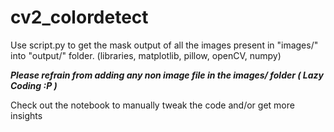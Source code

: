 # cv2_colordetect

Use script.py to get the mask output of all the images present in "images/" into "output/" folder.
(libraries, matplotlib, pillow, openCV, numpy)

***Please refrain from adding any non image file in the images/ folder ( Lazy Coding :P )***

Check out the notebook to manually tweak the code and/or get more insights
